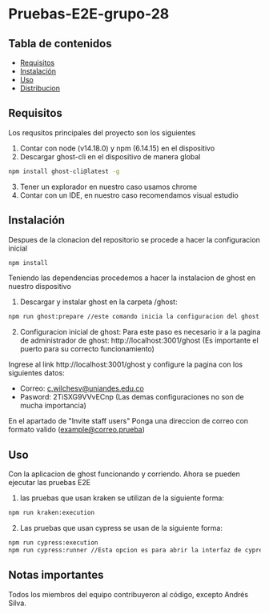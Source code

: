 # Pruebas-E2E-grupo-28

## Tabla de contenidos

- [Requisitos](#requisitos)
- [Instalación](#instalación)
- [Uso](#uso)
- [Distribucion](#Distribucion)

## Requisitos

Los requsitos principales del proyecto son los siguientes

1. Contar con node (v14.18.0) y npm (6.14.15) en el dispositivo
2. Descargar ghost-cli en el dispositivo de manera global

```bash
npm install ghost-cli@latest -g
```

3. Tener un explorador en nuestro caso usamos chrome
4. Contar con un IDE, en nuestro caso recomendamos visual estudio

## Instalación

Despues de la clonacion del repositorio se procede a hacer la configuracion inicial

```bash
npm install
```

Teniendo las dependencias procedemos a hacer la instalacion de ghost en nuestro dispositivo

1. Descargar y instalar ghost en la carpeta /ghost:

```bash
npm run ghost:prepare //este comando inicia la configuracion del ghost con la version en la carpeta
```

2. Configuracion inicial de ghost: Para este paso es necesario ir a la pagina de administrador de ghost: http://localhost:3001/ghost (Es importante el puerto para su correcto funcionamiento)

Ingrese al link http://localhost:3001/ghost y configure la pagina con los siguientes datos:

- Correo: c.wilchesv@uniandes.edu.co
- Pasword: 2TiSXG9VVvECnp
  (Las demas configuraciones no son de mucha importancia)

En el apartado de "Invite staff users"
Ponga una direccion de correo con formato valido (example@correo.prueba)

## Uso

Con la aplicacion de ghost funcionando y corriendo. Ahora se pueden ejecutar las pruebas E2E

1. las pruebas que usan kraken se utilizan de la siguiente forma:

```bash
npm run kraken:execution
```

2. Las pruebas que usan cypress se usan de la siguiente forma:

```bash
npm run cypress:execution
npm run cypress:runner //Esta opcion es para abrir la interfaz de cypress
```

## Notas importantes

Todos los miembros del equipo contribuyeron al código, excepto Andrés Silva.
